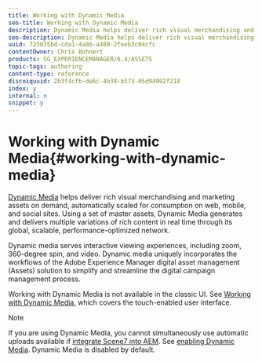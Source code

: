 ```yaml
---
title: Working with Dynamic Media
seo-title: Working with Dynamic Media
description: Dynamic Media helps deliver rich visual merchandising and marketing assets on demand, automatically scaled for consumption on web, mobile, and social sites. Using a set of master assets, Dynamic Media generates and delivers multiple variations of rich content in real time through its global, scalable, performance-optimized network
seo-description: Dynamic Media helps deliver rich visual merchandising and marketing assets on demand, automatically scaled for consumption on web, mobile, and social sites. Using a set of master assets, Dynamic Media generates and delivers multiple variations of rich content in real time through its global, scalable, performance-optimized network
uuid: 725035bd-cda1-4a86-a408-2feeb3c04cfc
contentOwner: Chris Bohnert
products: SG_EXPERIENCEMANAGER/6.4/ASSETS
topic-tags: authoring
content-type: reference
discoiquuid: 2b3f4cfb-de6c-4b38-b573-05d94992f218
index: y
internal: n
snippet: y
---
```


# Working with Dynamic Media{#working-with-dynamic-media}

[Dynamic Media](http://www.adobe.com/solutions/web-experience-management/dynamic-media.html) helps deliver rich visual merchandising and marketing assets on demand, automatically scaled for consumption on web, mobile, and social sites. Using a set of master assets, Dynamic Media generates and delivers multiple variations of rich content in real time through its global, scalable, performance-optimized network.

Dynamic media serves interactive viewing experiences, including zoom, 360-degree spin, and video. Dynamic media uniquely incorporates the workflows of the Adobe Experience Manager digital asset management (Assets) solution to simplify and streamline the digital campaign management process.

Working with Dynamic Media is not available in the classic UI. See [Working with Dynamic Media,](../../../assets/using/dynamic-media.md) which covers the touch-enabled user interface.

>[!NOTE]
>
>If you are using Dynamic Media, you cannot simultaneously use automatic uploads available if [integrate Scene7 into AEM](../../../sites/administering/using/scene7.md). See [enabling Dynamic Media](../../../assets/using/config-dynamic.md#enablingdynamicmedia). Dynamic Media is disabled by default.

